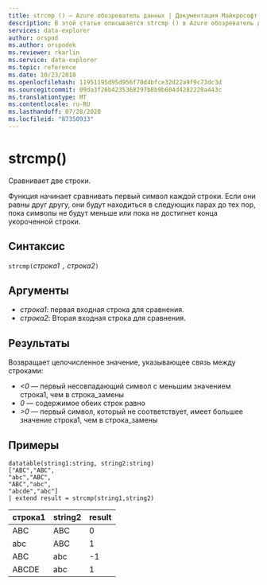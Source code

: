 ```yaml
---
title: strcmp () — Azure обозреватель данных | Документация Майкрософт
description: В этой статье описывается strcmp () в Azure обозреватель данных.
services: data-explorer
author: orspod
ms.author: orspodek
ms.reviewer: rkarlin
ms.service: data-explorer
ms.topic: reference
ms.date: 10/23/2018
ms.openlocfilehash: 11951195d95d956f70d4bfce32d22a9f9c73dc3d
ms.sourcegitcommit: 09da3f26b4235368297b8b9b604d4282228a443c
ms.translationtype: MT
ms.contentlocale: ru-RU
ms.lasthandoff: 07/28/2020
ms.locfileid: "87350933"
---
```

# <a name="strcmp"></a>strcmp()

Сравнивает две строки.

Функция начинает сравнивать первый символ каждой строки. Если они равны друг другу, они будут находиться в следующих парах до тех пор, пока символы не будут меньше или пока не достигнет конца укороченной строки.

## <a name="syntax"></a>Синтаксис

`strcmp(`*строка1* `,` *строка2*`)` 

## <a name="arguments"></a>Аргументы

* *строка1*: первая входная строка для сравнения. 
* *строка2*: Вторая входная строка для сравнения.

## <a name="returns"></a>Результаты

Возвращает целочисленное значение, указывающее связь между строками:
* *<0* — первый несовпадающий символ с меньшим значением строка1, чем в строка_замены
* *0* — содержимое обеих строк равно
* *>0* — первый символ, который не соответствует, имеет большее значение строка1, чем в строка_замены

## <a name="examples"></a>Примеры

```
datatable(string1:string, string2:string)
["ABC","ABC",
"abc","ABC",
"ABC","abc",
"abcde","abc"]
| extend result = strcmp(string1,string2)
```

|строка1|string2|result|
|---|---|---|
|ABC|ABC|0|
|abc|ABC|1|
|ABC|abc|-1|
|ABCDE|abc|1|